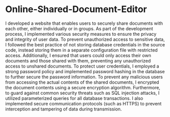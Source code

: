 # Online-Shared-Document-Editor

I developed a website that enables users to securely share documents with each other, either individually or in groups. As part of the development process, I implemented various security measures to ensure the privacy and integrity of user data.  To prevent unauthorized access to sensitive data, I followed the best practice of not storing database credentials in the source code, instead storing them in a separate configuration file with restricted access. Additionally, I ensured that users could only access their own documents and those shared with them, preventing any unauthorized access to unshared documents.  To protect user credentials, I employed a strong password policy and implemented password hashing in the database to further secure the password information. To prevent any malicious users from accessing the actual contents of the shared documents, I encrypted the document contents using a secure encryption algorithm.  Furthermore, to guard against common security threats such as SQL injection attacks, I utilized parameterized queries for all database transactions. I also implemented secure communication protocols (such as HTTPS) to prevent interception and tampering of data during transmission.
